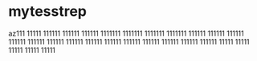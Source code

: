 # mytesstrep
az111
11111
111111
111111
111111
1111111
1111111
1111111
1111111
111111
111111
111111
111111
111111
111111
111111
111111
111111
111111
111111
111111
111111
111111
11111
11111
11111
11111
11111
